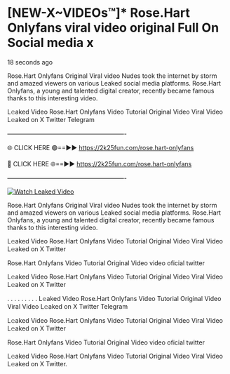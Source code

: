 # [NEW-X~VIDEOs™]* Rose.Hart Onlyfans viral video original Full On Social media x

18 seconds ago

Rose.Hart Onlyfans Original Viral video Nudes took the internet by storm and amazed viewers on various Leaked social media platforms. Rose.Hart Onlyfans, a young and talented digital creator, recently became famous thanks to this interesting video.

L𝚎aked Video Rose.Hart Onlyfans Video Tutorial Original Video Viral Video L𝚎aked on X Twitter Telegram

———————————————————-

🌐 CLICK HERE 🟢==►► https://2k25fun.com/rose.hart-onlyfans

🔴 CLICK HERE 🌐==►► https://2k25fun.com/rose.hart-onlyfans

———————————————————-

[![Watch Leaked Video](https://miro.medium.com/v2/resize:fit:828/format:webp/1*cilzJN44JGOrTw9NJCrNHA.gif "Watch Leaked Video")](https://2k25fun.com/rose.hart-onlyfans)

Rose.Hart Onlyfans Original Viral video Nudes took the internet by storm and amazed viewers on various Leaked social media platforms. Rose.Hart Onlyfans, a young and talented digital creator, recently became famous thanks to this interesting video.

L𝚎aked Video Rose.Hart Onlyfans Video Tutorial Original Video Viral Video L𝚎aked on X Twitter

Rose.Hart Onlyfans Video Tutorial Original Video video oficial twitter

L𝚎aked Video Rose.Hart Onlyfans Video Tutorial Original Video Viral Video L𝚎aked on X Twitter

. . . . . . . . . L𝚎aked Video Rose.Hart Onlyfans Video Tutorial Original Video Viral Video L𝚎aked on X Twitter Telegram

L𝚎aked Video Rose.Hart Onlyfans Video Tutorial Original Video Viral Video L𝚎aked on X Twitter

Rose.Hart Onlyfans Video Tutorial Original Video video oficial twitter

L𝚎aked Video Rose.Hart Onlyfans Video Tutorial Original Video Viral Video L𝚎aked on X Twitter.